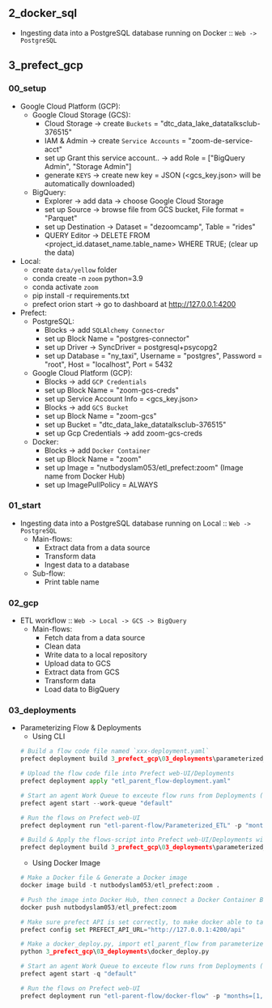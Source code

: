 ## 2_docker_sql
- Ingesting data into a PostgreSQL database running on Docker :: `Web -> PostgreSQL`

## 3_prefect_gcp

### 00_setup
- Google Cloud Platform (GCP):
    - Google Cloud Storage (GCS):
        - Cloud Storage -> create `Buckets` = "dtc_data_lake_datatalksclub-376515"
        - IAM & Admin -> create `Service Accounts` = "zoom-de-service-acct" 
        - set up Grant this service account.. -> add Role = ["BigQuery Admin", "Storage Admin"]
        - generate `KEYS` -> create new key = JSON (<gcs_key.json> will be automatically downloaded)
    - BigQuery:
        - Explorer -> add data -> choose Google Cloud Storage
        - set up Source -> browse file from GCS bucket, File format = "Parquet"
        - set up Destination -> Dataset = "dezoomcamp", Table = "rides"
        - QUERY Editor -> DELETE FROM <project_id.dataset_name.table_name> WHERE TRUE; (clear up the data)
- Local:
    - create `data/yellow` folder
    - conda create -n `zoom` python=3.9
    - conda activate `zoom`
    - pip install -r requirements.txt
    - prefect orion start -> go to dashboard at http://127.0.0.1:4200
- Prefect:
    - PostgreSQL:
        - Blocks -> add `SQLAlchemy Connector`
        - set up Block Name = "postgres-connector"
        - set up Driver -> SyncDriver = postgresql+psycopg2
        - set up Database = "ny_taxi", Username = "postgres", Password = "root", Host = "localhost", Port = 5432
    - Google Cloud Platform (GCP):
        - Blocks -> add `GCP Credentials`
        - set up Block Name = "zoom-gcs-creds"
        - set up Service Account Info = <gcs_key.json>
        - Blocks -> add `GCS Bucket`
        - set up Block Name = "zoom-gcs"
        - set up Bucket = "dtc_data_lake_datatalksclub-376515"
        - set up Gcp Credentials -> add zoom-gcs-creds
    - Docker:
        - Blocks -> add `Docker Container`
        - set up Block Name = "zoom"
        - set up Image = "nutbodyslam053/etl_prefect:zoom" (Image name from Docker Hub)
        - set up ImagePullPolicy = ALWAYS

### 01_start
- Ingesting data into a PostgreSQL database running on Local :: `Web -> PostgreSQL`
    - Main-flows:
        - Extract data from a data source
        - Transform data
        - Ingest data to a database
    - Sub-flow:
        - Print table name

### 02_gcp
- ETL workflow :: `Web -> Local -> GCS -> BigQuery`
    - Main-flows:
        - Fetch data from a data source
        - Clean data
        - Write data to a local repository
        - Upload data to GCS
        - Extract data from GCS
        - Transform data
        - Load data to BigQuery

### 03_deployments
- Parameterizing Flow & Deployments
    - Using CLI
    ```Python
    # Build a flow code file named `xxx-deployment.yaml`
    prefect deployment build 3_prefect_gcp\03_deployments\parameterized_flow.py:etl_parent_flow -n "Parameterized_ETL"

    # Upload the flow code file into Prefect web-UI/Deployments
    prefect deployment apply "etl_parent_flow-deployment.yaml"

    # Start an agent Work Queue to exceute flow runs from Deployments (open another terminal)
    prefect agent start --work-queue "default"  

    # Run the flows on Prefect web-UI
    prefect deployment run "etl-parent-flow/Parameterized_ETL" -p "months=[1,2,3]"

    # Build & Apply the flows-script into Prefect web-UI/Deployments with crontab
    prefect deployment build 3_prefect_gcp\03_deployments\parameterized_flow.py:etl_parent_flow -n "etl" --cron "0 0 * * *" -a
    ```
    - Using Docker Image
    ```Python
    # Make a Docker file & Generate a Docker image
    docker image build -t nutbodyslam053/etl_prefect:zoom .

    # Push the image into Docker Hub, then connect a Docker Container Block on Prefect web-UI/Blocks
    docker push nutbodyslam053/etl_prefect:zoom

    # Make sure prefect API is set correctly, to make docker able to talk to the orion server
    prefect config set PREFECT_API_URL="http://127.0.0.1:4200/api"

    # Make a docker_deploy.py, import etl_parent_flow from parameterized_flow.py, and execute to upload the flow code file into Prefect web-UI/Deployments
    python 3_prefect_gcp\03_deployments\docker_deploy.py

    # Start an agent Work Queue to exceute flow runs from Deployments (open another terminal)
    prefect agent start -q "default"

    # Run the flows on Prefect web-UI
    prefect deployment run "etl-parent-flow/docker-flow" -p "months=[1,2,3]"
    ```
